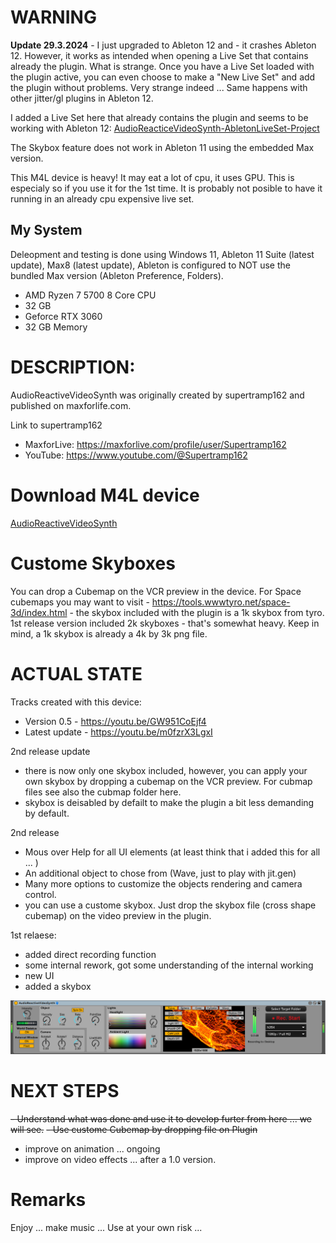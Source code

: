 # WARNING
**Update 29.3.2024** - I just upgraded to Ableton 12 and - it crashes Ableton 12. However, it works as intended when opening a Live Set that contains already the plugin. What is strange. Once you have a Live Set loaded with the plugin active, you can even choose to make a "New Live Set" and add the plugin without problems. Very strange indeed ... Same happens with other jitter/gl plugins in Ableton 12.

I added a Live Set here that already contains the plugin and seems to be working with Ableton 12: [AudioReacticeVideoSynth-AbletonLiveSet-Project](https://github.com/th-m-vogel/Max-Patches/raw/main/M4L-Devices/AudioReactiveVideoSynth/AudioReacticeVideoSynth-AbletonLiveSet-Project.zip "Download")

The Skybox feature does not work in Ableton 11 using the embedded Max version.

This M4L device is heavy! It may eat a lot of cpu, it uses GPU. This is especialy so if you use it for the 1st time. It is probably not posible to have it running in an already cpu expensive live set. 

## My System

Deleopment and testing is done using Windows 11, Ableton 11 Suite (latest update), Max8 (latest update), Ableton is configured to NOT use the bundled Max version (Ableton Preference, Folders).
- AMD Ryzen 7 5700 8 Core CPU
- 32 GB
- Geforce RTX 3060
- 32 GB Memory

# DESCRIPTION:

AudioReactiveVideoSynth was originally created by supertramp162 and published on maxforlife.com.

Link to supertramp162
- MaxforLive: https://maxforlive.com/profile/user/Supertramp162
- YouTube: https://www.youtube.com/@Supertramp162

# Download M4L device

[AudioReactiveVideoSynth](https://github.com/th-m-vogel/Max-Patches/raw/main/M4L-Devices/AudioReactiveVideoSynth/AudioReactiveVideoSynth.amxd "Download")

# Custome Skyboxes

You can drop a Cubemap on the VCR preview in the device. For Space cubemaps you may want to visit - https://tools.wwwtyro.net/space-3d/index.html - the skybox included with the plugin is a 1k skybox from tyro. 1st release version included 2k skyboxes - that's somewhat heavy. Keep in mind, a 1k skybox is already a 4k by 3k png file.

# ACTUAL STATE

Tracks created with this device: 
- Version 0.5 - https://youtu.be/GW951CoEjf4
- Latest update - https://youtu.be/m0fzrX3LgxI

2nd release update
- there is now only one skybox included, however, you can apply your own skybox by dropping a cubemap on the VCR preview. For cubmap files see also the cubmap folder here. 
- skybox is deisabled by defailt to make the plugin a bit less demanding by default.

2nd release
- Mous over Help for all UI elements (at least think that i added this for all ... )
- An additional object to chose from (Wave, just to play with jit.gen)
- Many more options to customize the objects rendering and camera control.
- you can use a custome skybox. Just drop the skybox file (cross shape cubemap) on the video preview in the plugin.

1st relaese: 
- added direct recording function
- some internal rework, got some understanding of the internal working
- new UI
- added a skybox

![Screenshot](./Device-Screenshot.png)

# NEXT STEPS

~~- Understand what was done and use it to develop furter from here ... we will see.~~
~~- Use custome Cubemap by dropping file on Plugin~~
- improve on animation ... ongoing
- improve on video effects ... after a 1.0 version.

# Remarks

Enjoy ... make music ... Use at your own risk ... 

